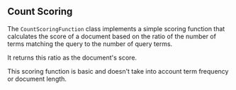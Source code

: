 <!-- module: mir.ir.impls.count_scoring_function -->

## Count Scoring


The `CountScoringFunction` class implements a simple scoring function that calculates the score of a document based on the ratio of the number of terms matching the query to the number of query terms.

It returns this ratio as the document's score. 

This scoring function is basic and doesn't take into account term frequency or document length.